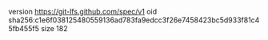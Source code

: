 version https://git-lfs.github.com/spec/v1
oid sha256:c1e6f038125480559136ad783fa9edcc3f26e7458423bc5d933f81c45fb455f5
size 182
